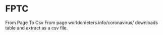 # FPTC
From Page To Csv
From page worldometers.info/coronavirus/ downloads table and extract as a csv file.
